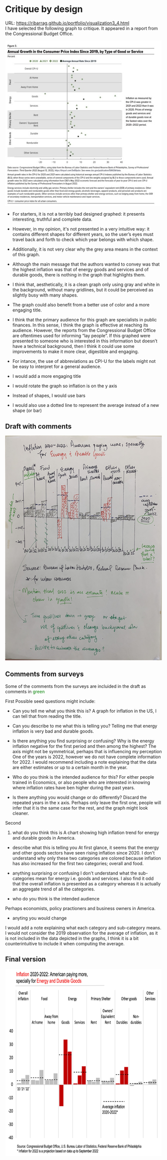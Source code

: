 # Critique by design
URL: https://ribarrag.github.io/portfolio/visualization3_4.html  
I have selected the following graph to critique. It appeared in a report from the Congressional Budget Office.

<div style="text-align: center;">
<img src="Inflation_graph.jpg" alt="Graph with inflation data in the U.S. from 2019 to 2022">
</div>

- For starters, it is not a terribly bad designed graphed: it presents interesting, truthful and complete data. 

- However, in my opinion, it's not presented in a very intuitive way: it contains different shapes for different years, so the user’s eyes must travel back and forth to check which year belongs with which shape. 
- Additionally, it is not very clear why the grey area means in the context of this graph. 
- Although the main message that the authors wanted to convey was that the highest inflation was that of energy goods and services and of durable goods, there is nothing in the graph that highlights them.
- I think that, aesthetically, it is a clean graph only using gray and white in the background, without many gridlines, but it could be perceived as slightly busy with many shapes. 
- The graph could also benefit from a better use of color and a more engaging title.
- I think that the primary audience for this graph are specialists in public finances. In this sense, I think the graph is effective at reaching its audience. However, the reports from the Congressional Budget Office are oftentimes used for informing “lay people”. If this graphed were presented to someone who is interested in this information but doesn’t have a technical background, then I think it could use some improvements to make it more clear, digestible and engaging.
- For intance, the use of abbreviations as CPI-U for the labels might not be easy to interpret for a general audience. 
- I would add a more engaging title
- I would rotate the graph so inflation is on the y axis
- Instead of shapes, I would use bars
- I would also use a dotted line to represent the average instead of a new shape (or bar) 

## Draft with comments

<div style="text-align: center;">
<img src="Draft_graph.jpg" alt="Draft of modified graph with inflation data in the U.S. from 2019 to 2022" width="600" 
     height="720" class = "center">
</div>

## Comments from surveys
Some of the comments from the surveys are incluided in the draft as comments in <span style="color: green">green</span>

First
Possible seed questions might include: 
- Can you tell me what you think this is?
A graph for inflation in the US, I can tell that from reading the title.


- Can you describe to me what this is telling you?
Telling me that energy inflation is very bad and durable goods. 

- Is there anything you find surprising or confusing?
Why is the energy inflation negative for the first period and then among the highest? The axis might not be symmetrical, perhaps that is influencing my perception
One of the years is 2022, however we do not have complete information for 2022. I would recommend including a note explaining that the data are either estimates or up to a certain month in the year.

- Who do you think is the intended audience for this?
For either people trained in Economics, or also people who are interested in knowing where inflation rates have ben higher during the past years.

- Is there anything you would change or do differently?
Discard the repeated years in the x axis. Perhaps only leave the first one, people will infer that it is the same case for the rest, and the graph might look cleaner.



Second
1. what do you think this is
A chart showing high inflation trend for energy and durable goods in America.

- describe what this is telling you
At first glance, it seems that the energy and other goods sectors have seen rising inflation since 2020. I don't understand why only these two categories are colored because inflation has also increased for the first two categories; overall and food.

- anything surprising or confusing
I don't understand what the sub-categories mean for energy i.e. goods and services. I also find it odd that the overall inflation is presented as a category whereas it is actually an aggregate trend of all the categories. 

- who do you think is the intended audience

Perhaps economists, policy practioners and business owners in America.

- anyting you would change

I would add a note explaining what each category and sub-category means.
I would not consider the 2019 observation for the average of inflation, as it is not included in the data depicted in the graphs, I think it is a bit counterintuitive to include it when computing the average.

## Final version
<div style="text-align: center;">
<img src="Final_graph.jpg" alt="Draft of modified graph with inflation data in the U.S. from 2019 to 2022" width="768" 
     height="600">
</div>

